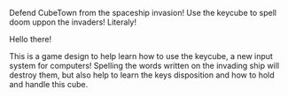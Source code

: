 Defend CubeTown from the spaceship invasion! Use the keycube to spell doom uppon the invaders! Literaly!

Hello there!

This is a game design to help learn how to use the keycube, a new input system for computers!
Spelling the words written on the invading ship will destroy them, but also help to learn the keys disposition and how to hold and handle this cube.
